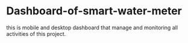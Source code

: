 # Dashboard-of-smart-water-meter
this is mobile and desktop dashboard that manage and monitoring all activities of this project.
